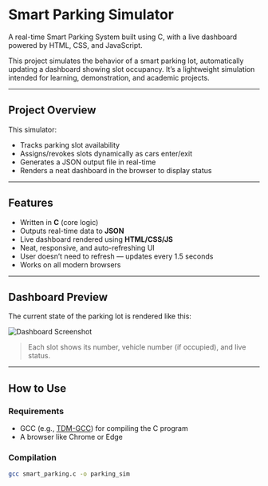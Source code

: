 # Smart Parking Simulator

A real-time Smart Parking System built using C, with a live dashboard powered by HTML, CSS, and JavaScript.

This project simulates the behavior of a smart parking lot, automatically updating a dashboard showing slot occupancy. It’s a lightweight simulation intended for learning, demonstration, and academic projects.

---

## Project Overview

This simulator:
- Tracks parking slot availability
- Assigns/revokes slots dynamically as cars enter/exit
- Generates a JSON output file in real-time
- Renders a neat dashboard in the browser to display status

---

## Features

- Written in **C** (core logic)
- Outputs real-time data to **JSON**
- Live dashboard rendered using **HTML/CSS/JS**
- Neat, responsive, and auto-refreshing UI
- User doesn’t need to refresh — updates every 1.5 seconds
- Works on all modern browsers

---

## Dashboard Preview

The current state of the parking lot is rendered like this:

![Dashboard Screenshot](screenshots/dashboard_preview.png)

> Each slot shows its number, vehicle number (if occupied), and live status.

---

## How to Use

### Requirements
- GCC (e.g., [TDM-GCC](https://jmeubank.github.io/tdm-gcc/)) for compiling the C program
- A browser like Chrome or Edge

### Compilation
```bash
gcc smart_parking.c -o parking_sim
